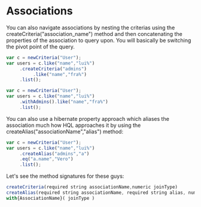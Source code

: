 # Associations

You can also navigate associations by nesting the criterias using the createCriteria\("association\_name"\) method and then concatenating the properties of the association to query upon. You will basically be switching the pivot point of the query.

```javascript
var c = newCriteria("User");
var users = c.like("name","lui%")
     .createCriteria("admins")
          .like("name","fra%")
     .list();
```

```javascript
var c = newCriteria("User");
var users = c.like("name","lui%")
     .withAdmins().like("name","fra%")
     .list();
```

You can also use a hibernate property approach which aliases the association much how HQL approaches it by using the createAlias\("associationName","alias"\) method:

```javascript
var c = newCriteria("User");
var users = c.like("name","lui%")
     .createAlias("admins","a")
     .eq("a.name","Vero")
     .list();
```

Let's see the method signatures for these guys:

```javascript
createCriteria(required string associationName,numeric joinType)
createAlias(required string associationName, required string alias, numeric joinType)
with{AssociationName}( joinType )
```

